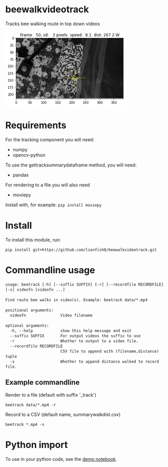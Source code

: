 # beewalkvideotrack
Tracks bee walking route in top down videos

![Example of a frame showing the tracked bee, using the tool](example.png)

# Requirements

For the tracking component you will need:
- numpy
- opencv-python

To use the gettracksummarydataframe method, you will need:
- pandas

For rendering to a file you will also need
- moviepy

Install with, for example:
`pip install moviepy`

# Install

To install this module, run:

```
pip install git+https://github.com/lionfish0/beewalkvideotrack.git
```

# Commandline usage

```
usage: beetrack [-h] [--suffix SUFFIX] [-r] [--recordfile RECORDFILE] [-s] videofn [videofn ...]

Find route bee walks in video(s). Example: beetrack data/*.mp4

positional arguments:
  videofn               Video filename

optional arguments:
  -h, --help            show this help message and exit
  --suffix SUFFIX       For output videos the suffix to use
  -r                    Whether to output to a video file.
  --recordfile RECORDFILE
                        CSV file to append with (filename,distance) tuple
  -s                    Whether to append distance walked to record file.
```

## Example commandline

Render to a file (default with suffix '_track')
```
beetrack data/*.mp4 -r
```

Record to a CSV (default name, summarywalkdist.csv)
```
beetrack *.mp4 -s
```

# Python import

To use in your python code, see the [demo notebook](https://github.com/lionfish0/beewalkvideotrack/blob/main/jupyter/Demo.ipynb).
